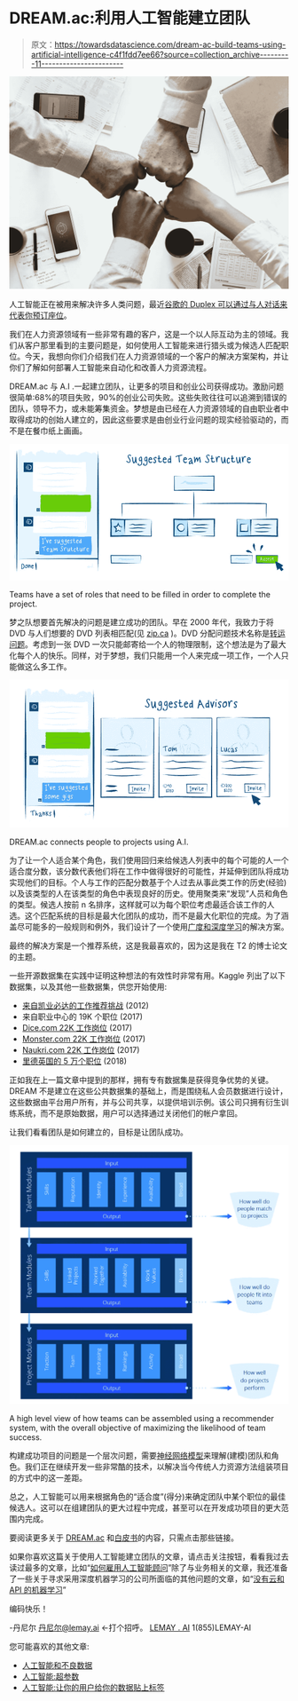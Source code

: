 # DREAM.ac:利用人工智能建立团队

> 原文：<https://towardsdatascience.com/dream-ac-build-teams-using-artificial-intelligence-c4f1fdd7ee66?source=collection_archive---------11----------------------->

![](img/45001ad97bfbcfa2f52a2d24b0a59574.png)

人工智能正在被用来解决许多人类问题，最近[谷歌的 Duplex 可以通过与人对话来代表你预订座位](https://ai.googleblog.com/2018/05/duplex-ai-system-for-natural-conversation.html)。

我们在人力资源领域有一些非常有趣的客户，这是一个以人际互动为主的领域。我们从客户那里看到的主要问题是，如何使用人工智能来进行猎头或为候选人匹配职位。今天，我想向你们介绍我们在人力资源领域的一个客户的解决方案架构，并让你们了解如何部署人工智能来自动化和改善人力资源流程。

DREAM.ac 与 A.I .一起建立团队，让更多的项目和创业公司获得成功。激励问题很简单:68%的项目失败，90%的创业公司失败。这些失败往往可以追溯到错误的团队，领导不力，或未能筹集资金。梦想是由已经在人力资源领域的自由职业者中取得成功的创始人建立的，因此这些要求是由创业行业问题的现实经验驱动的，而不是在餐巾纸上画画。

![](img/ab8e17025598e05e262fabf36b125b74.png)

Teams have a set of roles that need to be filled in order to complete the project.

梦之队想要首先解决的问题是建立成功的团队。早在 2000 年代，我致力于将 DVD 与人们想要的 DVD 列表相匹配(见 [zip.ca](https://en.wikipedia.org/wiki/Zip.ca) )。DVD 分配问题技术名称是[转运问题](https://en.wikipedia.org/wiki/Transshipment_problem)。考虑到一张 DVD 一次只能邮寄给一个人的物理限制，这个想法是为了最大化每个人的快乐。同样，对于梦想，我们只能用一个人来完成一项工作，一个人只能做这么多工作。

![](img/e3e185c416bc6527eb8408db0499e8b1.png)

DREAM.ac connects people to projects using A.I.

为了让一个人适合某个角色，我们使用回归来给候选人列表中的每个可能的人一个适合度分数，该分数代表他们将在工作中做得很好的可能性，并延伸到团队将成功实现他们的目标。个人与工作的匹配分数基于个人过去从事此类工作的历史(经验)以及该类型的人在该类型的角色中表现良好的历史。使用聚类来“发现”人员和角色的类型。候选人按前 n 名排序，这样就可以为每个职位考虑最适合该工作的人选。这个匹配系统的目标是最大化团队的成功，而不是最大化职位的完成。为了涵盖尽可能多的一般规则和例外，我们设计了一个使用[广度和深度学习](https://www.tensorflow.org/tutorials/wide_and_deep)的解决方案。

最终的解决方案是一个推荐系统，这是我最喜欢的，因为这是我在 T2 的博士论文的主题。

一些开源数据集在实践中证明这种想法的有效性时非常有用。Kaggle 列出了以下数据集，以及其他一些数据集，供您开始使用:

*   [来自凯业必达的工作推荐挑战](https://www.kaggle.com/c/job-recommendation/rules) (2012)
*   来自职业中心的 19K 个职位 (2017)
*   [Dice.com 22K 工作岗位](https://www.kaggle.com/PromptCloudHQ/us-technology-jobs-on-dicecom) (2017)
*   [Monster.com 22K 工作岗位](https://www.kaggle.com/PromptCloudHQ/us-jobs-on-monstercom/data) (2017)
*   [Naukri.com 22K 工作岗位](https://www.kaggle.com/PromptCloudHQ/jobs-on-naukricom) (2017)
*   [里德英国的 5 万个职位](https://www.kaggle.com/jobspikr/50000-job-board-record-from-reed-uk) (2018)

正如我在上一篇文章中提到的那样，拥有专有数据集是获得竞争优势的关键。DREAM 不是建立在这些公共数据集的基础上，而是围绕私人会员数据进行设计，这些数据由平台用户所有，并与公司共享，以提供培训示例。该公司只拥有衍生训练系统，而不是原始数据，用户可以选择通过关闭他们的帐户拿回。

让我们看看团队是如何建立的，目标是让团队成功。

![](img/d32b07b29cd9f9b9fffc97b0e1d15a02.png)

A high level view of how teams can be assembled using a recommender system, with the overall objective of maximizing the likelihood of team success.

构建成功项目的问题是一个层次问题，需要[神经网络模型](https://www.tensorflow.org/tutorials/wide_and_deep)来理解(建模)团队和角色。我们正在继续开发一些非常酷的技术，以解决当今传统人力资源方法组装项目的方式中的这一差距。

总之，人工智能可以用来根据角色的“适合度”(得分)来确定团队中某个职位的最佳候选人。这可以在组建团队的更大过程中完成，甚至可以在开发成功项目的更大范围内完成。

要阅读更多关于 [DREAM.ac](https://DREAM.ac) 和[白皮书](https://tokensale.dream.ac/whitepaper/dream_whitepaper.pdf)的内容，只需点击那些链接。

如果你喜欢这篇关于使用人工智能建立团队的文章，请点击关注按钮，看看我过去读过最多的文章，比如“[如何雇用人工智能顾问](https://medium.com/towards-data-science/why-hire-an-ai-consultant-50e155e17b39)”除了与业务相关的文章，我还准备了一些关于寻求采用深度机器学习的公司所面临的其他问题的文章，如“[没有云和 API 的机器学习](https://medium.com/@lemaysolutions/locked-in-a-box-machine-learning-without-cloud-or-apis-76cc54e391c8)”

编码快乐！

-丹尼尔
[丹尼尔@lemay.ai](mailto:daniel@lemay.ai) ←打个招呼。
[LEMAY . AI](https://lemay.ai)
1(855)LEMAY-AI

您可能喜欢的其他文章:

*   [人工智能和不良数据](/artificial-intelligence-and-bad-data-fbf2564c541a)
*   [人工智能:超参数](/artificial-intelligence-hyperparameters-48fa29daa516)
*   [人工智能:让你的用户给你的数据贴上标签](https://medium.com/towards-data-science/artificial-intelligence-get-your-users-to-label-your-data-b5fa7c0c9e00)